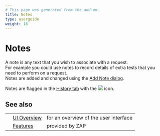 ```yaml
---
# This page was generated from the add-on.
title: Notes
type: userguide
weight: 18
---
```


# Notes

A note is any text that you wish to associate with a request.  
For example you could use notes to record details of extra tests that you need to perform on a request.  
Notes are added and changed using the [Add Note dialog](/docs/desktop/ui/dialogs/addnote/).

Notes are flagged in the [History tab](/docs/desktop/ui/tabs/history/) with the
![](/docs/desktop/images/16/172.png) icon.  

## See also

|   |                                           |                                       |
|---|-------------------------------------------|---------------------------------------|
|   | [UI Overview](/docs/desktop/ui/)          | for an overview of the user interface |
|   | [Features](/docs/desktop/start/features/) | provided by ZAP                       |

